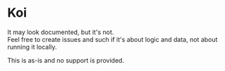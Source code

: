 # Koi

It may look documented, but it's not.  
Feel free to create issues and such if it's about logic and data, not about running it locally.  
  
  
This is as-is and no support is provided.
